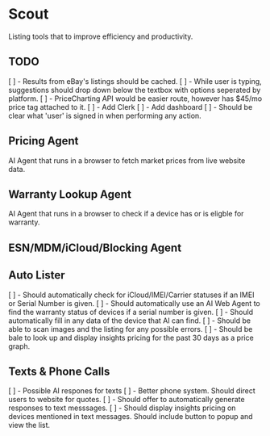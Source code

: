 # Scout

Listing tools that to improve efficiency and productivity.

## TODO

[ ] - Results from eBay's listings should be cached.
[ ] - While user is typing, suggestions should drop down below the textbox with options seperated by platform.
[ ] - PriceCharting API would be easier route, however has $45/mo price tag attached to it.
[ ] - Add Clerk
[ ] - Add dashboard
[ ] - Should be clear what 'user' is signed in when performing any action.

## Pricing Agent

AI Agent that runs in a browser to fetch market prices from live website data.

## Warranty Lookup Agent

AI Agent that runs in a browser to check if a device has or is eligble for warranty.

## ESN/MDM/iCloud/Blocking Agent

## Auto Lister

[ ] - Should automatically check for iCloud/IMEI/Carrier statuses if an IMEI or Serial Number is given.
[ ] - Should automatically use an AI Web Agent to find the warranty status of devices if a serial number is given.
[ ] - Should automatically fill in any data of the device that AI can find.
[ ] - Should be able to scan images and the listing for any possible errors.
[ ] - Should be bale to look up and display insights pricing for the past 30 days as a price graph.

## Texts & Phone Calls

[ ] - Possible AI respones for texts
[ ] - Better phone system. Should direct users to website for quotes.
[ ] - Should offer to automatically generate responses to text messsages.
[ ] - Should display insights pricing on devices mentioned in text messages. Should include button to popup and view the list.

